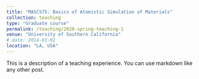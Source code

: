 ```yaml
---
title: "MASC575: Basics of Atomistic Simulation of Materials"
collection: teaching
type: "Graduate course"
permalink: /teaching/2020-spring-teaching-1
venue: "University of Southern California"
# date: 2014-01-01
location: "LA, USA"
---
```


This is a description of a teaching experience. You can use markdown like any other post.
